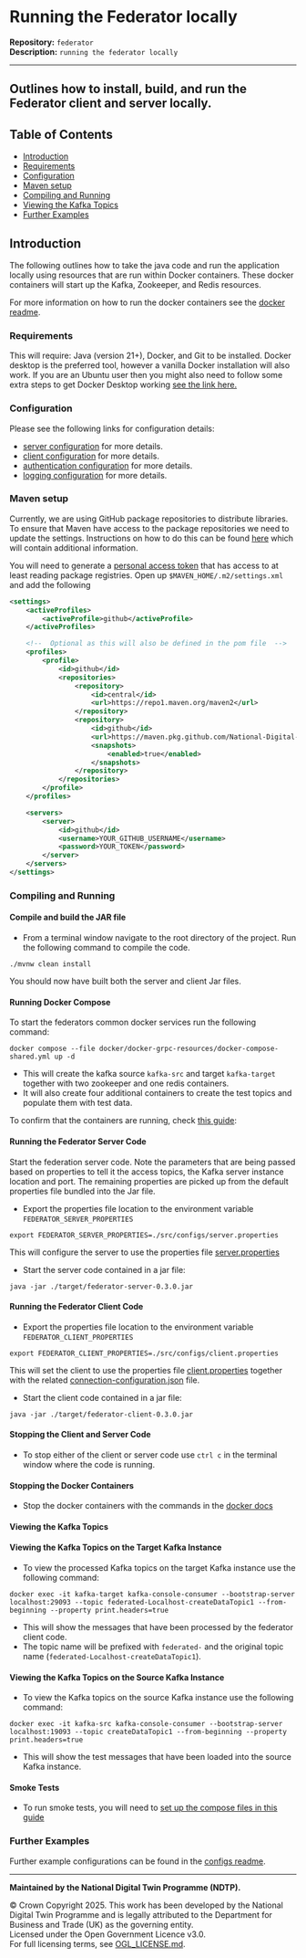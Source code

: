 # Running the Federator locally

**Repository:** `federator`  
**Description:** `running the federator locally`

<!-- SPDX-License-Identifier: OGL-UK-3.0 -->

---

## Outlines how to install, build, and run the Federator client and server locally.

## Table of Contents

- [Introduction](#introduction)
- [Requirements](#requirements)
- [Configuration](#configuration)
- [Maven setup](#maven-setup)
- [Compiling and Running](#compiling-and-running)
- [Viewing the Kafka Topics](#viewing-the-kafka-topics)
- [Further Examples](#further-examples)

## Introduction

The following outlines how to take the java code and run the application locally using resources that are run within Docker containers.  These docker containers will start up the Kafka, Zookeeper, and Redis resources.

For more information on how to run the docker containers see the [docker readme](../docker/README.md).

### Requirements

This will require: Java (version 21+), Docker, and Git to be installed.
Docker desktop is the preferred tool, however a vanilla Docker installation will also work.
If you are an Ubuntu user then you might also need to follow some extra steps to get Docker Desktop working [see the link here.](https://docs.docker.com/desktop/get-started/#credentials-management-for-linux-users)

### Configuration

Please see the following links for configuration details:
- [server configuration](server-configuration.md) for more details.
- [client configuration](client-configuration.md) for more details.
- [authentication configuration](authentication.md) for more details.
- [logging configuration](docs/logging-configuration.md) for more details.

### Maven setup

Currently, we are using GitHub package repositories to distribute libraries. To ensure that Maven have access to the package repositories we need to update the settings.
Instructions on how to do this can be found [here](https://docs.github.com/en/packages/working-with-a-github-packages-registry/working-with-the-apache-maven-registry) which will contain additional information.

You will need to generate a [personal access token](https://docs.github.com/en/packages/working-with-a-github-packages-registry/working-with-the-apache-maven-registry#authenticating-with-a-personal-access-token) that has access to at least reading package registries.
Open up `$MAVEN_HOME/.m2/settings.xml` and add the following

```xml
<settings>
    <activeProfiles>
        <activeProfile>github</activeProfile>
    </activeProfiles>

    <!--  Optional as this will also be defined in the pom file  -->
    <profiles>
        <profile>
            <id>github</id>
            <repositories>
                <repository>
                    <id>central</id>
                    <url>https://repo1.maven.org/maven2</url>
                </repository>
                <repository>
                    <id>github</id>
                    <url>https://maven.pkg.github.com/National-Digital-Twin/*</url>
                    <snapshots>
                        <enabled>true</enabled>
                    </snapshots>
                </repository>
            </repositories>
        </profile>
    </profiles>

    <servers>
        <server>
            <id>github</id>
            <username>YOUR_GITHUB_USERNAME</username>
            <password>YOUR_TOKEN</password>
        </server>
    </servers>
</settings>
```

### Compiling and Running

#### Compile and build the JAR file

- From a terminal window navigate to the root directory of the project.  Run the following command to compile the code.

```shell
./mvnw clean install
```

You should now have built both the server and client Jar files.

#### Running Docker Compose

To start the federators common docker services run the following command:

```shell
docker compose --file docker/docker-grpc-resources/docker-compose-shared.yml up -d
```

- This will create the kafka source `kafka-src` and target `kafka-target` together with two zookeeper and one redis containers.
- It will also create four additional containers to create the test topics and populate them with test data.

To confirm that the containers are running, check [this guide](../docker/README.md/#monitoring-the-docker-containers):

#### Running the Federator Server Code

Start the federation server code. Note the parameters that are being passed based on properties to tell it the access
topics, the Kafka server instance location and port. The remaining properties are picked up from the default properties
file bundled into the Jar file.

- Export the properties file location to the environment variable `FEDERATOR_SERVER_PROPERTIES`

```shell
export FEDERATOR_SERVER_PROPERTIES=./src/configs/server.properties
```

This will configure the server to use the properties file [server.properties](../src/configs/server.properties) 

- Start the server code contained in a jar file:

```shell
java -jar ./target/federator-server-0.3.0.jar
```

#### Running the Federator Client Code

- Export the properties file location to the environment variable `FEDERATOR_CLIENT_PROPERTIES`

```shell
export FEDERATOR_CLIENT_PROPERTIES=./src/configs/client.properties 
```

This will set the client to use the properties file [client.properties](../src/configs/client.properties) together with the
related [connection-configuration.json](../src/configs/connection-configuration.json) file.

- Start the client code contained in a jar file:

```shell
java -jar ./target/federator-client-0.3.0.jar
```

#### Stopping the Client and Server Code

- To stop either of the client or server code use `ctrl c` in the terminal window where the code is running.

#### Stopping the Docker Containers

- Stop the docker containers with the commands in the [docker docs](../docker/README.md/#stopping-the-docker-containers)

#### Viewing the Kafka Topics

#### Viewing the Kafka Topics on the Target Kafka Instance

- To view the processed Kafka topics on the target Kafka instance use the following command:

```shell
docker exec -it kafka-target kafka-console-consumer --bootstrap-server localhost:29093 --topic federated-Localhost-createDataTopic1 --from-beginning --property print.headers=true
```

- This will show the messages that have been processed by the federator client code.
- The topic name will be prefixed with `federated-` and the original topic name (`federated-Localhost-createDataTopic1`).

#### Viewing the Kafka Topics on the Source Kafka Instance

- To view the Kafka topics on the source Kafka instance use the following command:

```shell
docker exec -it kafka-src kafka-console-consumer --bootstrap-server localhost:19093 --topic createDataTopic1 --from-beginning --property print.headers=true
```

- This will show the test messages that have been loaded into the source Kafka instance.

#### Smoke Tests

- To run smoke tests, you will need to [set up the compose files in this guide](../docker/README.md/#smoke-test)

### Further Examples

Further example configurations can be found in the [configs readme](../src/configs/README.md).

---

**Maintained by the National Digital Twin Programme (NDTP).**

© Crown Copyright 2025. This work has been developed by the National Digital Twin Programme and is legally attributed to the Department for Business and Trade (UK) as the
governing entity.  
Licensed under the Open Government Licence v3.0.  
For full licensing terms, see [OGL_LICENSE.md](../OGL_LICENSE.md).
